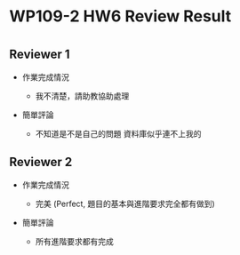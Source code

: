 
WP109-2 HW6 Review Result
=========================

# 

## Reviewer 1
- 作業完成情況
	- 我不清楚，請助教協助處理

- 簡單評論
	- 不知道是不是自己的問題 資料庫似乎連不上我的


## Reviewer 2
- 作業完成情況
	- 完美 (Perfect, 題目的基本與進階要求完全都有做到)

- 簡單評論
	- 所有進階要求都有完成

